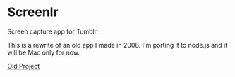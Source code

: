 Screenlr
========

Screen capture app for Tumblr.

This is a rewrite of an old app I made in 2008. I'm porting it to node.js and it will be Mac only for now. 

[Old Project](https://code.google.com/p/screenlr/)
